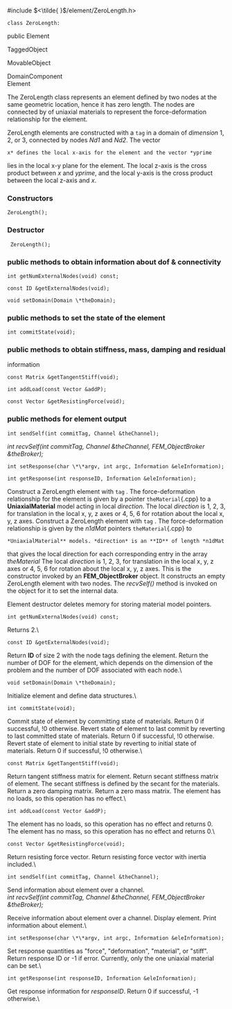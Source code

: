 \
#include $<\tilde{ }$/element/ZeroLength.h$>$



```{.cpp}
class ZeroLength:
```
 public Element


TaggedObject

MovableObject

DomainComponent\
Element

The ZeroLength class represents an element defined by two nodes at the
same geometric location, hence it has zero length. The nodes are
connected by of uniaxial materials to represent the force-deformation
relationship for the element.

ZeroLength elements are constructed with a `tag` in a domain of
*dimension* 1, 2, or 3, connected by nodes *Nd1* and *Nd2*. The vector

```{.cpp}
x* defines the local x-axis for the element and the vector *yprime
```

lies in the local x-y plane for the element. The local z-axis is the
cross product between *x* and *yprime*, and the local y-axis is the
cross product between the local z-axis and *x*.
### Constructors



```{.cpp}
ZeroLength();
```

### Destructor


```{.cpp}
 ZeroLength();
```

### public methods to obtain information about dof & connectivity


```{.cpp}
int getNumExternalNodes(void) const;
```



```{.cpp}
const ID &getExternalNodes(void);
```




```{.cpp}
void setDomain(Domain \*theDomain);
```


### public methods to set the state of the element


```{.cpp}
int commitState(void);
```



### public methods to obtain stiffness, mass, damping and residual
information


```{.cpp}
const Matrix &getTangentStiff(void);
```





```{.cpp}
int addLoad(const Vector &addP);
```




```{.cpp}
const Vector &getResistingForce(void);
```



### public methods for element output


```{.cpp}
int sendSelf(int commitTag, Channel &theChannel);
```


*int recvSelf(int commitTag, Channel &theChannel, FEM_ObjectBroker
&theBroker);*



```{.cpp}
int setResponse(char \*\*argv, int argc, Information &eleInformation);
```



```{.cpp}
int getResponse(int responseID, Information &eleInformation);
```



Construct a ZeroLength element with `tag` . The force-deformation
relationship for the element is given by a pointer `theMaterial`{.cpp} to a
**UniaxialMaterial** model acting in local *direction*. The local
*direction* is 1, 2, 3, for translation in the local x, y, z axes or 4,
5, 6 for rotation about the local x, y, z axes.
Construct a ZeroLength element with `tag` . The force-deformation
relationship is given by the *n1dMat* pointers `theMaterial`{.cpp} to

```{.cpp}
*UniaxialMaterial** models. *direction* is an **ID** of length *n1dMat
```

that gives the local direction for each corresponding entry in the array
*theMaterial* The local *direction* is 1, 2, 3, for translation in the
local x, y, z axes or 4, 5, 6 for rotation about the local x, y, z
axes.
This is the constructor invoked by an **FEM_ObjectBroker** object. It
constructs an empty ZeroLength element with two nodes. The *recvSelf()*
method is invoked on the object for it to set the internal data.

Element destructor deletes memory for storing material model pointers.

```{.cpp}
int getNumExternalNodes(void) const;
```


Returns 2.\

```{.cpp}
const ID &getExternalNodes(void);
```


Return **ID** of size $2$ with the node tags defining the element.
Return the number of DOF for the element, which depends on the dimension
of the problem and the number of DOF associated with each node.\

```{.cpp}
void setDomain(Domain \*theDomain);
```


Initialize element and define data structures.\

```{.cpp}
int commitState(void);
```


Commit state of element by committing state of materials. Return 0 if
successful, !0 otherwise.
Revert state of element to last commit by reverting to last committed
state of materials. Return 0 if successful, !0 otherwise.
Revert state of element to initial state by reverting to initial state
of materials. Return 0 if successful, !0 otherwise.\

```{.cpp}
const Matrix &getTangentStiff(void);
```


Return tangent stiffness matrix for element.
Return secant stiffness matrix of element. The secant stiffness is
defined by the secant for the materials.
Return a zero damping matrix.
Return a zero mass matrix.
The element has no loads, so this operation has no effect.\

```{.cpp}
int addLoad(const Vector &addP);
```


The element has no loads, so this operation has no effect and returns
0.
The element has no mass, so this operation has no effect and returns 0.\

```{.cpp}
const Vector &getResistingForce(void);
```


Return resisting force vector.
Return resisting force vector with inertia included.\

```{.cpp}
int sendSelf(int commitTag, Channel &theChannel);
```


Send information about element over a channel.\
*int recvSelf(int commitTag, Channel &theChannel, FEM_ObjectBroker
&theBroker);*

Receive information about element over a channel.
Display element.
Print information about element.\

```{.cpp}
int setResponse(char \*\*argv, int argc, Information &eleInformation);
```


Set response quantities as \"force\", \"deformation\", \"material\", or
\"stiff\". Return response ID or -1 if error. Currently, only the one
uniaxial material can be set.\

```{.cpp}
int getResponse(int responseID, Information &eleInformation);
```


Get response information for *responseID*. Return 0 if successful, -1
otherwise.\
